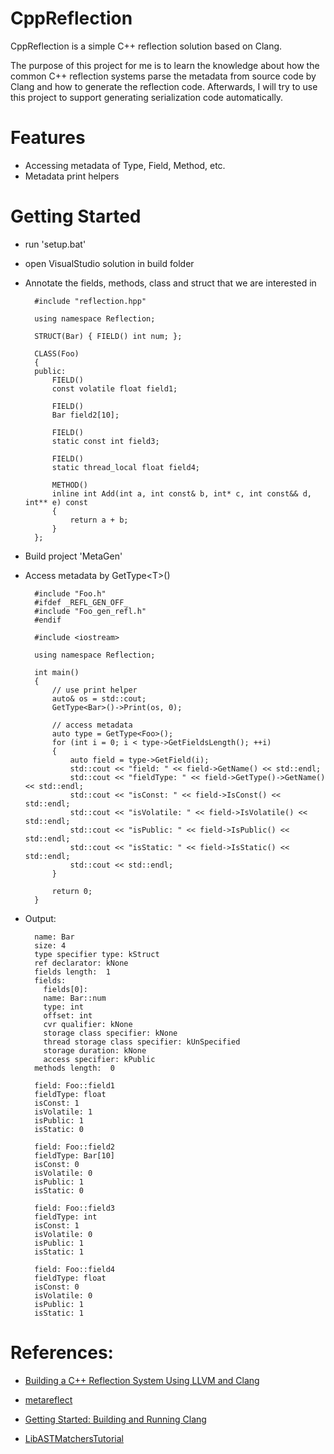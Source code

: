 # CppReflection


CppReflection is a simple C++ reflection solution based on Clang. 

The purpose of this project for me is to learn the knowledge about how the common C++ reflection systems parse the metadata from source code by Clang and how to generate the reflection code. Afterwards, I will try to use this project to support generating serialization code automatically.

# Features

- Accessing metadata of Type, Field, Method, etc.
- Metadata print helpers

# Getting Started

- run 'setup.bat'
- open VisualStudio solution in build folder
- Annotate the fields, methods, class and struct that we are interested in

		#include "reflection.hpp"
		
		using namespace Reflection;
	
		STRUCT(Bar) { FIELD() int num; };
	
		CLASS(Foo)
		{
		public:
			FIELD()
			const volatile float field1;
		
			FIELD()
			Bar field2[10];
	
			FIELD()
			static const int field3;
	
			FIELD()
			static thread_local float field4;
		    
			METHOD()
			inline int Add(int a, int const& b, int* c, int const&& d, int** e) const
			{
				return a + b;
			}
		};
			

- Build project 'MetaGen'

- Access metadata by GetType<T\>()
		
		#include "Foo.h"
		#ifdef _REFL_GEN_OFF_
		#include "Foo_gen_refl.h"
		#endif
		
		#include <iostream>
		
		using namespace Reflection;
		
		int main()
		{
			// use print helper
			auto& os = std::cout;
			GetType<Bar>()->Print(os, 0);
			
			// access metadata
			auto type = GetType<Foo>();
			for (int i = 0; i < type->GetFieldsLength(); ++i)
			{
				auto field = type->GetField(i);
				std::cout << "field: " << field->GetName() << std::endl;
				std::cout << "fieldType: " << field->GetType()->GetName() << std::endl;
				std::cout << "isConst: " << field->IsConst() << std::endl;
				std::cout << "isVolatile: " << field->IsVolatile() << std::endl;
				std::cout << "isPublic: " << field->IsPublic() << std::endl;
				std::cout << "isStatic: " << field->IsStatic() << std::endl;
				std::cout << std::endl;
			}
			
			return 0;
		}

- Output:

		name: Bar
		size: 4
		type specifier type: kStruct
		ref declarator: kNone
		fields length:  1
		fields:
		  fields[0]:
		  name: Bar::num
		  type: int
		  offset: int
		  cvr qualifier: kNone
		  storage class specifier: kNone
		  thread storage class specifier: kUnSpecified
		  storage duration: kNone
		  access specifier: kPublic
		methods length:  0
		
		field: Foo::field1
		fieldType: float
		isConst: 1
		isVolatile: 1
		isPublic: 1
		isStatic: 0
		
		field: Foo::field2
		fieldType: Bar[10]
		isConst: 0
		isVolatile: 0
		isPublic: 1
		isStatic: 0
		
		field: Foo::field3
		fieldType: int
		isConst: 1
		isVolatile: 0
		isPublic: 1
		isStatic: 1
		
		field: Foo::field4
		fieldType: float
		isConst: 0
		isVolatile: 0
		isPublic: 1
		isStatic: 1


# References:

- [Building a C++ Reflection System Using LLVM and Clang](https://arvid.io/content/static/Reflection2.pdf)

- [metareflect](https://github.com/leandros/metareflect)

- [Getting Started: Building and Running Clang](https://clang.llvm.org/get_started.html)

- [LibASTMatchersTutorial](https://clang.llvm.org/docs/LibASTMatchersTutorial.html)





